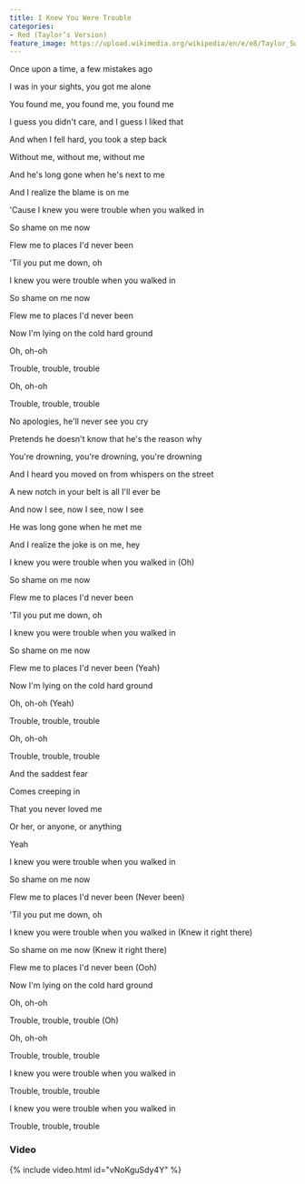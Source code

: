 ```yaml
---
title: I Knew You Were Trouble
categories:
- Red (Taylor’s Version)
feature_image: https://upload.wikimedia.org/wikipedia/en/e/e8/Taylor_Swift_-_Red.png
--- 
```

Once upon a time, a few mistakes ago

I was in your sights, you got me alone

You found me, you found me, you found me

I guess you didn't care, and I guess I liked that

And when I fell hard, you took a step back

Without me, without me, without me

And he's long gone when he's next to me

And I realize the blame is on me

'Cause I knew you were trouble when you walked in

So shame on me now

Flew me to places I'd never been

'Til you put me down, oh

I knew you were trouble when you walked in

So shame on me now

Flew me to places I'd never been

Now I'm lying on the cold hard ground

Oh, oh-oh

Trouble, trouble, trouble

Oh, oh-oh

Trouble, trouble, trouble

No apologies, he'll never see you cry

Pretends he doesn't know that he's the reason why

You're drowning, you're drowning, you're drowning

And I heard you moved on from whispers on the street

A new notch in your belt is all I'll ever be

And now I see, now I see, now I see

He was long gone when he met me

And I realize the joke is on me, hey

I knew you were trouble when you walked in (Oh)

So shame on me now

Flew me to places I'd never been

'Til you put me down, oh

I knew you were trouble when you walked in

So shame on me now

Flew me to places I'd never been (Yeah)

Now I'm lying on the cold hard ground

Oh, oh-oh (Yeah)

Trouble, trouble, trouble

Oh, oh-oh

Trouble, trouble, trouble

And the saddest fear

Comes creeping in

That you never loved me

Or her, or anyone, or anything

Yeah

I knew you were trouble when you walked in

So shame on me now

Flew me to places I'd never been (Never been)

'Til you put me down, oh

I knew you were trouble when you walked in (Knew it right there)

So shame on me now (Knew it right there)

Flew me to places I'd never been (Ooh)

Now I'm lying on the cold hard ground

Oh, oh-oh

Trouble, trouble, trouble (Oh)

Oh, oh-oh

Trouble, trouble, trouble

I knew you were trouble when you walked in

Trouble, trouble, trouble

I knew you were trouble when you walked in

Trouble, trouble, trouble
### Video

{% include video.html id="vNoKguSdy4Y" %}


